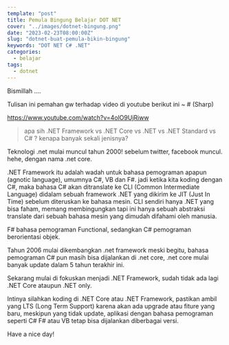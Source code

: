 ```yaml
---
template: "post"
title: Pemula Bingung Belajar DOT NET
cover: "../images/dotnet-bingung.png"
date: "2023-02-23T08:00:00Z"
slug: "dotnet-buat-pemula-bikin-bingung"
keywords: "DOT NET C# .NET"
categories:
  - belajar
tags:
  - dotnet
---
```


Bismillah ....

Tulisan ini pemahan gw terhadap video di youtube berikut ini ~ # (Sharp)

https://www.youtube.com/watch?v=4olO9UjRiww

> apa sih .NET Framework vs .NET Core vs .NET vs .NET Standard vs C# ? kenapa banyak sekali jenisnya?

Teknologi .net mulai muncul tahun 2000! sebelum twitter, facebook muncul. hehe, dengan nama .net core.

.NET Framework itu adalah wadah untuk bahasa pemograman apapun (agnotic language), umumnya C#, VB dan F#. jadi ketika kita koding dengan C#, maka bahasa C# akan ditranslate ke CLI (Common Intermediate Language) didalam sebuah framework .NET yang dikirim ke JIT (Just In Time) sebelum diteruskan ke bahasa mesin. CLI sendiri hanya .NET yang bisa faham, memang membingungkan tapi ini hanya sebuah abstraksi translate dari sebuah bahasa mesin yang dimudah difahami oleh manusia.

F# bahasa pemograman Functional, sedangkan C# pemograman berorientasi objek.

Tahun 2006 mulai dikembangkan .net framework meski begitu, bahasa pemograman C# pun masih bisa dijalankan di .net core, .net core mulai banyak update dalam 5 tahun terakhir ini.

Sekarang mulai di fokuskan menjadi .NET Framework, sudah tidak ada lagi .NET Core ataupun .NET only.

Intinya silahkan koding di .NET Core atau .NET Framework, pastikan ambil yang LTS (Long Term Support) karena akan ada upgrade atau fiture yang baru, meskipun yang tidak update, aplikasi dengan bahasa pemograman seperti C# F# atau VB tetap bisa dijalankan diberbagai versi.

Have a nice day!